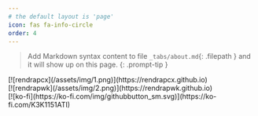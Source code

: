 ```yaml
---
# the default layout is 'page'
icon: fas fa-info-circle
order: 4
---
```


> Add Markdown syntax content to file `_tabs/about.md`{: .filepath } and it will show up on this page.
{: .prompt-tip }


<section class="layout">
  <div>
    [![rendrapcx](/assets/img/1.png)](https://rendrapcx.github.io)
  </div>
  <div>
    [![rendrapwk](/assets/img/2.png)](https://rendrapwk.github.io)    
  </div>
  <div class="marginLeft">
    [![ko-fi](https://ko-fi.com/img/githubbutton_sm.svg)](https://ko-fi.com/K3K1151ATI)
  </div>  
</section>